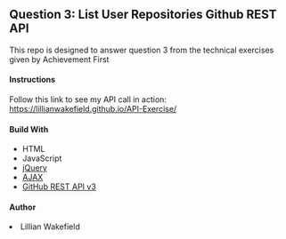 <h2>Question 3: List User Repositories Github REST API</h2>
<p>This repo is designed to answer question 3 from the technical exercises given by Achievement First</P>

<h4>Instructions</h4>
<p>Follow this link to see my API call in action: <a target="_balnk" href="https://lillianwakefield.github.io/API-Exercise"> https://lillianwakefield.github.io/API-Exercise/</a></p>

<h4>Build With</h4>
<ul>
<li>HTML</li>
<li>JavaScript</li>
<li><a target="_balnk" href="https://jquery.com/">jQuery</a></li>
<li><a target="_balnk" href ="http://api.jquery.com/jquery.ajax/">AJAX</a></li>
<li><a target="_balnk" href="https://developer.github.com/v3/">GitHub REST API v3</a></li>
</ul>

<h4>Author</h4>
<li>Lillian Wakefield</li>